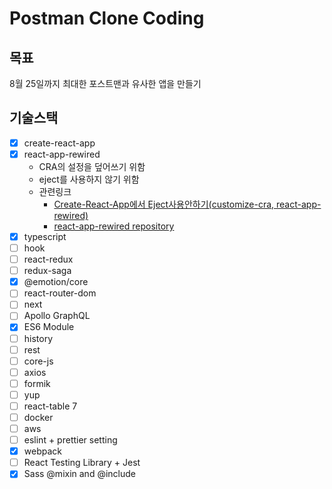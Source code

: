 # Postman Clone Coding

## 목표

8월 25일까지 최대한 포스트맨과 유사한 앱을 만들기

## 기술스택

- [X] create-react-app
- [X] react-app-rewired
  - CRA의 설정을 덮어쓰기 위함
  - eject를 사용하지 않기 위함
  - 관련링크
    - [Create-React-App에서 Eject사용안하기(customize-cra, react-app-rewired)](https://medium.com/@jsh901220/create-react-app%EC%97%90%EC%84%9C-eject%EC%82%AC%EC%9A%A9%EC%95%88%ED%95%98%EA%B8%B0-customize-cra-react-app-rewired-10a83522ace0)
    - [react-app-rewired repository](https://github.com/timarney/react-app-rewired)
- [X] typescript
- [ ] hook
- [ ] react-redux
- [ ] redux-saga
- [X] @emotion/core
- [ ] react-router-dom
- [ ] next
- [ ] Apollo GraphQL
- [X] ES6 Module
- [ ] history
- [ ] rest
- [ ] core-js
- [ ] axios
- [ ] formik
- [ ] yup
- [ ] react-table 7
- [ ] docker
- [ ] aws
- [ ] eslint + prettier setting
- [X] webpack
- [ ] React Testing Library + Jest
- [X] Sass @mixin and @include